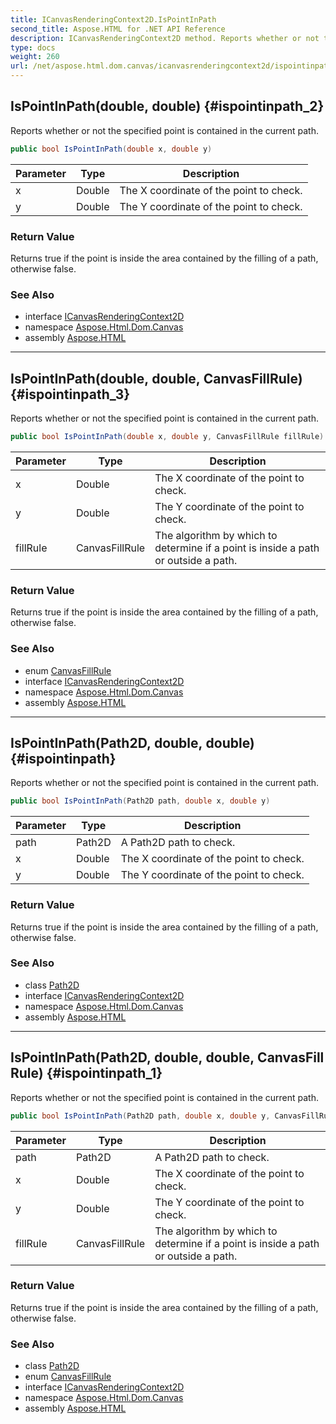 ```yaml
---
title: ICanvasRenderingContext2D.IsPointInPath
second_title: Aspose.HTML for .NET API Reference
description: ICanvasRenderingContext2D method. Reports whether or not the specified point is contained in the current path
type: docs
weight: 260
url: /net/aspose.html.dom.canvas/icanvasrenderingcontext2d/ispointinpath/
---
```

## IsPointInPath(double, double) {#ispointinpath_2}

Reports whether or not the specified point is contained in the current path.

```csharp
public bool IsPointInPath(double x, double y)
```

| Parameter | Type | Description |
| --- | --- | --- |
| x | Double | The X coordinate of the point to check. |
| y | Double | The Y coordinate of the point to check. |

### Return Value

Returns true if the point is inside the area contained by the filling of a path, otherwise false.

### See Also

* interface [ICanvasRenderingContext2D](../)
* namespace [Aspose.Html.Dom.Canvas](../../icanvasrenderingcontext2d/)
* assembly [Aspose.HTML](../../../)

---

## IsPointInPath(double, double, CanvasFillRule) {#ispointinpath_3}

Reports whether or not the specified point is contained in the current path.

```csharp
public bool IsPointInPath(double x, double y, CanvasFillRule fillRule)
```

| Parameter | Type | Description |
| --- | --- | --- |
| x | Double | The X coordinate of the point to check. |
| y | Double | The Y coordinate of the point to check. |
| fillRule | CanvasFillRule | The algorithm by which to determine if a point is inside a path or outside a path. |

### Return Value

Returns true if the point is inside the area contained by the filling of a path, otherwise false.

### See Also

* enum [CanvasFillRule](../../canvasfillrule/)
* interface [ICanvasRenderingContext2D](../)
* namespace [Aspose.Html.Dom.Canvas](../../icanvasrenderingcontext2d/)
* assembly [Aspose.HTML](../../../)

---

## IsPointInPath(Path2D, double, double) {#ispointinpath}

Reports whether or not the specified point is contained in the current path.

```csharp
public bool IsPointInPath(Path2D path, double x, double y)
```

| Parameter | Type | Description |
| --- | --- | --- |
| path | Path2D | A Path2D path to check. |
| x | Double | The X coordinate of the point to check. |
| y | Double | The Y coordinate of the point to check. |

### Return Value

Returns true if the point is inside the area contained by the filling of a path, otherwise false.

### See Also

* class [Path2D](../../path2d/)
* interface [ICanvasRenderingContext2D](../)
* namespace [Aspose.Html.Dom.Canvas](../../icanvasrenderingcontext2d/)
* assembly [Aspose.HTML](../../../)

---

## IsPointInPath(Path2D, double, double, CanvasFillRule) {#ispointinpath_1}

Reports whether or not the specified point is contained in the current path.

```csharp
public bool IsPointInPath(Path2D path, double x, double y, CanvasFillRule fillRule)
```

| Parameter | Type | Description |
| --- | --- | --- |
| path | Path2D | A Path2D path to check. |
| x | Double | The X coordinate of the point to check. |
| y | Double | The Y coordinate of the point to check. |
| fillRule | CanvasFillRule | The algorithm by which to determine if a point is inside a path or outside a path. |

### Return Value

Returns true if the point is inside the area contained by the filling of a path, otherwise false.

### See Also

* class [Path2D](../../path2d/)
* enum [CanvasFillRule](../../canvasfillrule/)
* interface [ICanvasRenderingContext2D](../)
* namespace [Aspose.Html.Dom.Canvas](../../icanvasrenderingcontext2d/)
* assembly [Aspose.HTML](../../../)
